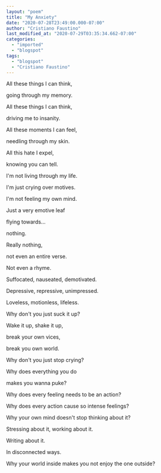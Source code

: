 ```yaml
---
layout: "poem"
title: "My Anxiety"
date: "2020-07-28T23:49:00.000-07:00"
author: "Cristiano Faustino"
last_modified_at: "2020-07-29T03:35:34.662-07:00"
categories:
  - "imported"
  - "blogspot"
tags:
  - "blogspot"
  - "Cristiano Faustino"
---
```


All these things I can think,

going through my memory.

All these things I can think,

driving me to insanity.

All these moments I can feel,

needling through my skin.

All this hate I expel,

knowing you can tell.

I'm not living through my life.

I'm just crying over motives.

I'm not feeling my own mind.

Just a very emotive leaf

flying towards...

nothing.

Really nothing,

not even an entire verse.

Not even a rhyme.

Suffocated, nauseated, demotivated.

Depressive, repressive, unimpressed.

Loveless, motionless, lifeless.

Why don't you just suck it up?

Wake it up, shake it up,

break your own vices,

break you own world.

Why don't you just stop crying?

Why does everything you do

makes you wanna puke?

Why does every feeling needs to be an action?

Why does every action cause so intense feelings?

Why your own mind doesn't stop thinking about it?

Stressing about it, working about it.

Writing about it.

In disconnected ways.

Why your world inside makes you not enjoy the one outside?